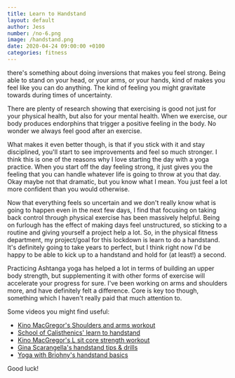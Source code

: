 ```yaml
---
title: Learn to Handstand
layout: default
author: Jess
number: /no-6.png
image: /handstand.png
date: 2020-04-24 09:00:00 +0100
categories: fitness
---
```


there's something about doing inversions that makes you feel strong. Being able to stand on your head, or your arms, or your hands, kind of makes you feel like you can do anything. The kind of feeling you might gravitate towards during times of uncertainty.

There are plenty of research showing that exercising is good not just for your physical health, but also for your mental health. When we exercise, our body produces endorphins that trigger a positive feeling in the body. No wonder we always feel good after an exercise.

What makes it even better though, is that if you stick with it and stay disciplined, you'll start to see improvements and feel so much stronger. I think this is one of the reasons why I love starting the day with a yoga practice. When you start off the day feeling strong, it just gives you the feeling that you can handle whatever life is going to throw at you that day. Okay maybe not that dramatic, but you know what I mean. You just feel a lot more confident than you would otherwise.

Now that everything feels so uncertain and we don't really know what is going to happen even in the next few days, I find that focusing on taking back control through physical exercise has been massively helpful. Being on furlough has the effect of making days feel unstructured, so sticking to a routine and giving yourself a project help a lot. So, in the physical fitness department, my project/goal for this lockdown is learn to do a handstand. It's definitely going to take years to perfect, but I think right now I'd be happy to be able to kick up to a handstand and hold for (at least!) a second.

Practicing Ashtanga yoga has helped a lot in terms of building an upper body strength, but supplementing it with other forms of exercise will accelerate your progress for sure. I've been working on arms and shoulders more, and have definitely felt a difference. Core is key too though, something which I haven't really paid that much attention to.

Some videos you might find useful:

- [Kino MacGregor's Shoulders and arms workout](https://www.youtube.com/watch?v=V5fiBESK_7U&list=WL&index=25&t=1629s)
- [School of Calisthenics' learn to handstand](https://www.youtube.com/watch?v=Q587Mq8VbrM)
- [Kino MacGregor's L sit core strength workout](https://www.youtube.com/watch?v=5Pgfexjfb20&list=WL&index=24&t=1047s)
- [Gina Scarangella's handstand tips & drills](https://www.youtube.com/watch?v=6X0J51uHxrI)
- [Yoga with Briohny's handstand basics](https://www.youtube.com/watch?v=zErb6KNN6HU)

Good luck!
